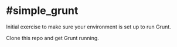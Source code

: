 #simple_grunt
============

Initial exercise to make sure your environment is set up to run Grunt.

Clone this repo and get Grunt running.

